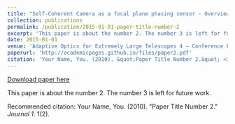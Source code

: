 ```yaml
---
title: "Self-Coherent Camera as a focal plane phasing sensor - Overview and early comparison with the Zernike Phase Contrast Sensor"
collection: publications
permalink: /publication/2015-01-01-paper-title-number-2
excerpt: 'This paper is about the number 2. The number 3 is left for future work.'
date: 2015-01-01
venue: 'Adaptive Optics for Extremely Large Telescopes 4 – Conference Proceedings'
paperurl: 'http://academicpages.github.io/files/paper2.pdf'
citation: 'Your Name, You. (2010). &quot;Paper Title Number 2.&quot; <i>Journal 1</i>. 1(2).'
---
```


<a href='http://academicpages.github.io/files/paper2.pdf'>Download paper here</a>

This paper is about the number 2. The number 3 is left for future work.

Recommended citation: Your Name, You. (2010). "Paper Title Number 2." <i>Journal 1</i>. 1(2).